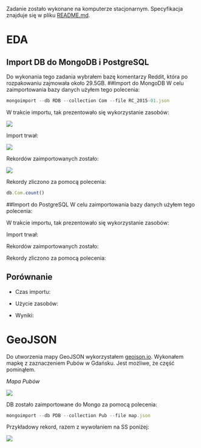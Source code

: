 Zadanie zostało wykonane na komputerze stacjonarnym. Specyfikacja znajduje się w pliku [README.md](https://github.com/Enessetere/no-sql2015/blob/master/README.md).

# EDA
## Import DB do MongoDB i PostgreSQL
Do wykonania tego zadania wybrałem bazę komentarzy Reddit, która po rozpakowaniu zajmowała około 29.5GB.
##Import do MongoDB
W celu zaimportowania bazy danych użyłem tego polecenia:
```javascript
mongoimport --db RDB --collection Com --file RC_2015-01.json
```

W trakcie importu, tak prezentowało się wykorzystanie zasobów:

![](http://i.imgur.com/TFsTyVI.png)

Import trwał:

![ ](http://i.imgur.com/qyBacdC.png)

Rekordów zaimportowanych zostało:

![](http://i.imgur.com/D9x3gnJ.png?1)

Rekordy zliczono za pomocą polecenia:
```javascript
db.Com.count()
```

##Import do PostgreSQL
W celu zaimportowania bazy danych użyłem tego polecenia:


W trakcie importu, tak prezentowało się wykorzystanie zasobów:


Import trwał:

Rekordów zaimportowanych zostało:

Rekordy zliczono za pomocą polecenia:


## Porównanie

- Czas importu:

- Użycie zasobów:
 
- Wyniki:


# GeoJSON

Do utworzenia mapy GeoJSON wykorzystałem [geojson.io](http://geojson.io/). Wykonałem mapkę z zaznaczeniem Pubów w Gdańsku. Jest możliwe, że część pominąłem.

*Mapa Pubów*

![](http://i.imgur.com/PO1hKUj.jpg)

DB zostało zaimportowane do Mongo za pomocą polecenia:
```javascript
mongoimport --db PDB --collection Pub --file map.json
```

Przykładowy rekord, razem z wywołaniem na SS poniżej:

![](http://i.imgur.com/oJemkkh.png?1)

